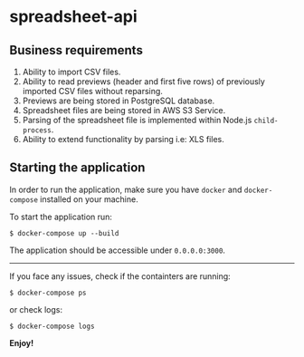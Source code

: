 # spreadsheet-api

## Business requirements 

1. Ability to import CSV files.
2. Ability to read previews (header and first five rows) of previously imported CSV files without reparsing.
3. Previews are being stored in PostgreSQL database.
4. Spreadsheet files are being stored in AWS S3 Service.
5. Parsing of the spreadsheet file is implemented within Node.js `child-process`.
6. Ability to extend functionality by parsing i.e: XLS files.

## Starting the application

In order to run the application, make sure you have `docker` and `docker-compose` installed on your machine.

To start the application run:
```shell
$ docker-compose up --build
```
The application should be accessible under `0.0.0.0:3000`.

---

If you face any issues, check if the containters are running:
```shell
$ docker-compose ps
```

or check logs:
```shell
$ docker-compose logs
```

**Enjoy!**
